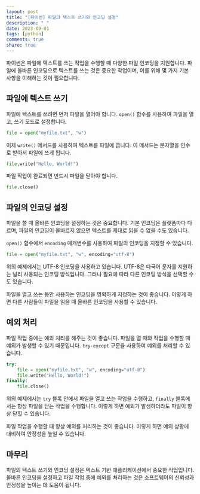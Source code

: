 ```yaml
---
layout: post
title: "[파이썬] 파일의 텍스트 쓰기와 인코딩 설정"
description: " "
date: 2023-09-01
tags: [python]
comments: true
share: true
---
```


파이썬은 파일에 텍스트를 쓰는 작업을 수행할 때 다양한 파일 인코딩을 지원합니다. 파일에 올바른 인코딩으로 텍스트를 쓰는 것은 중요한 작업이며, 이를 위해 몇 가지 기본 사항을 이해하는 것이 필요합니다.

## 파일에 텍스트 쓰기

파일에 텍스트를 쓰려면 먼저 파일을 열어야 합니다. `open()` 함수를 사용하여 파일을 열고, 쓰기 모드로 설정합니다.

```python
file = open("myfile.txt", "w")
```

이제 `write()` 메서드를 사용하여 텍스트를 파일에 씁니다. 이 메서드는 문자열을 인수로 받아서 파일에 쓰게 됩니다.

```python
file.write("Hello, World!")
```

파일 작업이 완료되면 반드시 파일을 닫아야 합니다.

```python
file.close()
```

## 파일의 인코딩 설정

파일을 쓸 때 올바른 인코딩을 설정하는 것은 중요합니다. 기본 인코딩은 플랫폼마다 다르며, 파일의 인코딩이 올바르지 않으면 텍스트를 제대로 읽을 수 없을 수도 있습니다.

`open()` 함수에서 `encoding` 매개변수를 사용하여 파일의 인코딩을 지정할 수 있습니다.

```python
file = open("myfile.txt", "w", encoding="utf-8")
```

위의 예제에서는 UTF-8 인코딩을 사용하고 있습니다. UTF-8은 다국어 문자를 지원하는 널리 사용되는 인코딩 방식입니다. 그러나 필요에 따라 다른 인코딩 방식을 선택할 수도 있습니다.

파일을 열고 쓰는 동안 사용하는 인코딩을 명확하게 지정하는 것이 좋습니다. 이렇게 하면 다른 사람들이 파일을 읽을 때 올바른 인코딩을 사용할 수 있습니다.

## 예외 처리

파일 작업 중에는 예외 처리를 해주는 것이 좋습니다. 파일을 열 때와 작업을 수행할 때 예외가 발생할 수 있기 때문입니다. `try-except` 구문을 사용하여 예외를 처리할 수 있습니다.

```python
try:
    file = open("myfile.txt", "w", encoding="utf-8")
    file.write("Hello, World!")
finally:
    file.close()
```

위의 예제에서는 `try` 블록 안에서 파일을 열고 쓰는 작업을 수행하고, `finally` 블록에서는 항상 파일을 닫는 작업을 수행합니다. 이렇게 하면 예외가 발생하더라도 파일이 항상 닫힐 수 있습니다.

파일 작업을 수행할 때 항상 예외를 처리하는 것이 좋습니다. 이렇게 하면 예외 상황에 대비하여 안정성을 높일 수 있습니다.

## 마무리

파일의 텍스트 쓰기와 인코딩 설정은 텍스트 기반 애플리케이션에서 중요한 작업입니다. 올바른 인코딩을 설정하고 파일 작업 중에 예외를 처리하는 것은 소프트웨어의 신뢰성과 안정성을 높이는 데 도움이 됩니다.